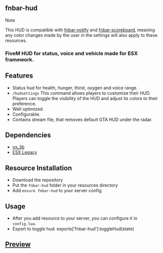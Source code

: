 ## fnbar-hud
> [!NOTE]  
> This HUD is compatible with [fnbar-notify](https://github.com/fnbar0/fnbar-notify) and [fnbar-scoreboard](https://github.com/fnbar0/fnbar-scoreboard), meaning any color changes made by the user in the settings will also apply to these resources.

### FiveM HUD for status, voice and vehicle made for ESX framework.

## Features
- Status hud for health, hunger, thirst, oxygen and voice range.
- `/hudsettings` This command allows players to customize their HUD. Players can toggle the visibility of the HUD and adjust its colors to their preference.
- Well optimized.
- Configurable.
- Contains stream file, that removes default GTA HUD under the radar.

## Dependencies
- [ox_lib](https://github.com/overextended/ox_lib)
- [ESX Legacy](https://github.com/esx-framework/esx_core)

## Resource Installation
* Download the repository
* Put the `fnbar-hud` folder in your resources directory
* Add `ensure fnbar-hud` to your server config

## Usage
* After you add resource to your server, you can configure it in `config.lua`.
* Export to toggle hud: exports['fnbar-hud']:toggleHud(state)

## [Preview](https://www.youtube.com/watch?v=duRaJLulq1w)
